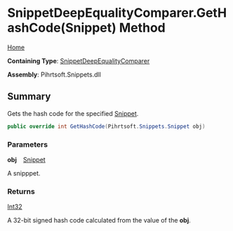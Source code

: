 # SnippetDeepEqualityComparer\.GetHashCode\(Snippet\) Method

[Home](../../../../../README.md)

**Containing Type**: [SnippetDeepEqualityComparer](../README.md)

**Assembly**: Pihrtsoft\.Snippets\.dll

## Summary

Gets the hash code for the specified [Snippet](../../../Snippet/README.md)\.

```csharp
public override int GetHashCode(Pihrtsoft.Snippets.Snippet obj)
```

### Parameters

**obj** &ensp; [Snippet](../../../Snippet/README.md)

A snipppet\.

### Returns

[Int32](https://docs.microsoft.com/en-us/dotnet/api/system.int32)

A 32\-bit signed hash code calculated from the value of the **obj**\.